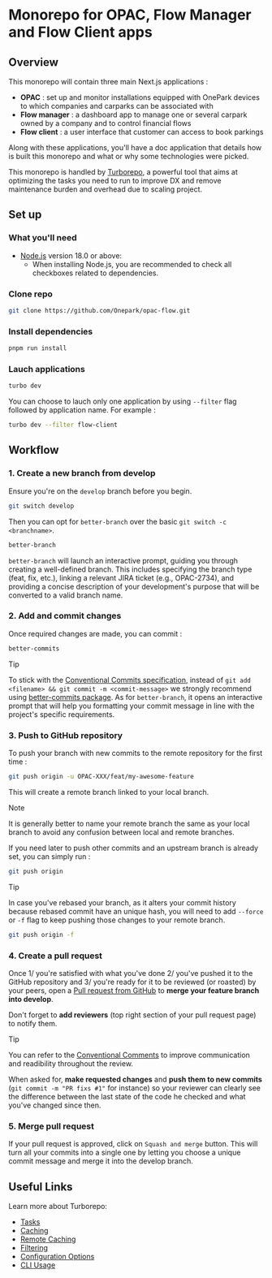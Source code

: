 # Monorepo for OPAC, Flow Manager and Flow Client apps

## Overview

This monorepo will contain three main Next.js applications :

- **OPAC** : set up and monitor installations equipped with OnePark devices to which companies and carparks can be associated with
- **Flow manager** : a dashboard app to manage one or several carpark owned by a company and to control financial flows
- **Flow client** : a user interface that customer can access to book parkings

Along with these applications, you'll have a doc application that details how is built this monorepo and what or why some technologies were picked.

This monorepo is handled by [Turborepo](https://turbo.build/repo), a powerful tool that aims at optimizing the tasks you need to run to improve DX and remove maintenance burden and overhead due to scaling project.

## Set up

### What you'll need

- [Node.js](https://nodejs.org/en/download/) version 18.0 or above:
  - When installing Node.js, you are recommended to check all checkboxes related to dependencies.

### Clone repo

```sh
git clone https://github.com/Onepark/opac-flow.git
```

### Install dependencies

```sh
pnpm run install
```

### Lauch applications

```sh
turbo dev
```

You can choose to lauch only one application by using `--filter` flag followed by application name. For example :

```sh
turbo dev --filter flow-client
```

## Workflow

### 1. Create a new branch from develop

Ensure you're on the `develop` branch before you begin.

```sh
git switch develop
```

Then you can opt for `better-branch` over the basic `git switch -c <branchname>`.

```sh
better-branch
```

`better-branch` will launch an interactive prompt, guiding you through creating a well-defined branch. This includes specifying the branch type (feat, fix, etc.), linking a relevant JIRA ticket (e.g., OPAC-2734), and providing a concise description of your development's purpose that will be converted to a valid branch name.

### 2. Add and commit changes

Once required changes are made, you can commit :

```sh
better-commits
```

> [!TIP]
> To stick with the [Conventional Commits specification](https://www.conventionalcommits.org/en/v1.0.0-beta.4/#summary), instead of `git add <filename> && git commit -m <commit-message>` we strongly recommend using [better-commits package](https://github.com/Everduin94/better-commits). As for `better-branch`, it opens an interactive prompt that will help you formatting your commit message in line with the project's specific requirements.

### 3. Push to GitHub repository

To push your branch with new commits to the remote repository for the first time :

```sh
git push origin -u OPAC-XXX/feat/my-awesome-feature
```

This will create a remote branch linked to your local branch.

> [!NOTE]
> It is generally better to name your remote branch the same as your local branch to avoid any confusion between local and remote branches.

If you need later to push other commits and an upstream branch is already set, you can simply run :

```sh
git push origin
```

> [!TIP]
> In case you've rebased your branch, as it alters your commit history because rebased commit have an unique hash, you will need to add `--force` or `-f` flag to keep pushing those changes to your remote branch.
>
> ```sh
> git push origin -f
> ```

### 4. Create a pull request

Once 1/ you're satisfied with what you've done 2/ you've pushed it to the GitHub repository and 3/ you're ready for it to be reviewed (or roasted) by your peers, open a [Pull request from GitHub](https://github.com/Onepark/opac-flow/pulls/) to **merge your feature branch into develop**.

Don't forget to **add reviewers** (top right section of your pull request page) to notify them.

> [!TIP]
> You can refer to the [Conventional Comments](https://conventionalcomments.org/) to improve communication and readibility throughout the review.

When asked for, **make requested changes** and **push them to new commits** (`git commit -m "PR fixs #1"` for instance) so your reviewer can clearly see the difference between the last state of the code he checked and what you've changed since then.

### 5. Merge pull request

If your pull request is approved, click on `Squash and merge` button. This will turn all your commits into a single one by letting you choose a unique commit message and merge it into the develop branch.

## Useful Links

Learn more about Turborepo:

- [Tasks](https://turbo.build/repo/docs/core-concepts/monorepos/running-tasks)
- [Caching](https://turbo.build/repo/docs/core-concepts/caching)
- [Remote Caching](https://turbo.build/repo/docs/core-concepts/remote-caching)
- [Filtering](https://turbo.build/repo/docs/core-concepts/monorepos/filtering)
- [Configuration Options](https://turbo.build/repo/docs/reference/configuration)
- [CLI Usage](https://turbo.build/repo/docs/reference/command-line-reference)
